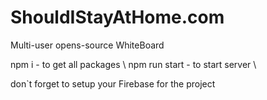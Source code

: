 # ShouldIStayAtHome.com
Multi-user opens-source WhiteBoard

npm i - to get all packages \ 
npm run start - to start server \

don`t forget to setup your Firebase for the project



